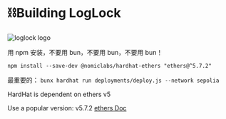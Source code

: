 # :chains:Building LogLock

<!-- add image -->

![loglock logo](https://extropy.dev/loglock.svg)

用 npm 安装，不要用 bun，不要用 bun，不要用 bun！

`npm install --save-dev @nomiclabs/hardhat-ethers "ethers@^5.7.2"`

最重要的：
`bunx hardhat run deployments/deploy.js --network sepolia`

HardHat is dependent on ethers v5

Use a popular version: v5.7.2
[ethers Doc](https://docs.ethers.org/v5/)
